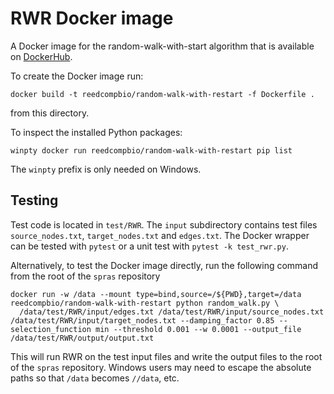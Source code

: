 # RWR Docker image

A Docker image for the random-walk-with-start algorithm that is available on [DockerHub](https://hub.docker.com/repository/docker/reedcompbio/random-walk-with-restart).

To create the Docker image run:

```
docker build -t reedcompbio/random-walk-with-restart -f Dockerfile .
```

from this directory.

To inspect the installed Python packages:

```
winpty docker run reedcompbio/random-walk-with-restart pip list
```

The `winpty` prefix is only needed on Windows.

## Testing
Test code is located in `test/RWR`.
The `input` subdirectory contains test files `source_nodes.txt`, `target_nodes.txt` and `edges.txt`.
The Docker wrapper can be tested with `pytest` or a unit test with `pytest -k test_rwr.py`.

Alternatively, to test the Docker image directly, run the following command from the root of the `spras` repository

```
docker run -w /data --mount type=bind,source=/${PWD},target=/data reedcompbio/random-walk-with-restart python random_walk.py \
  /data/test/RWR/input/edges.txt /data/test/RWR/input/source_nodes.txt /data/test/RWR/input/target_nodes.txt --damping_factor 0.85 --selection_function min --threshold 0.001 --w 0.0001 --output_file /data/test/RWR/output/output.txt
```

This will run RWR on the test input files and write the output files to the root of the `spras` repository.
Windows users may need to escape the absolute paths so that `/data` becomes `//data`, etc.
